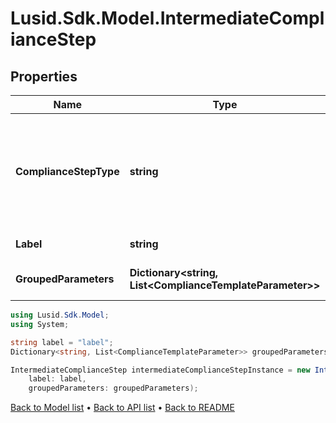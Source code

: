 # Lusid.Sdk.Model.IntermediateComplianceStep

## Properties

Name | Type | Description | Notes
------------ | ------------- | ------------- | -------------
**ComplianceStepType** | **string** | . The available values are: FilterStep, GroupByStep, GroupFilterStep, BranchStep, RecombineStep, CheckStep, PercentCheckStep | 
**Label** | **string** | The label of the compliance step | 
**GroupedParameters** | **Dictionary&lt;string, List&lt;ComplianceTemplateParameter&gt;&gt;** | Parameters required for the step | 

```csharp
using Lusid.Sdk.Model;
using System;

string label = "label";
Dictionary<string, List<ComplianceTemplateParameter>> groupedParameters = new Dictionary<string, List<ComplianceTemplateParameter>>();

IntermediateComplianceStep intermediateComplianceStepInstance = new IntermediateComplianceStep(
    label: label,
    groupedParameters: groupedParameters);
```

[Back to Model list](../README.md#documentation-for-models) &#8226; [Back to API list](../README.md#documentation-for-api-endpoints) &#8226; [Back to README](../README.md)
